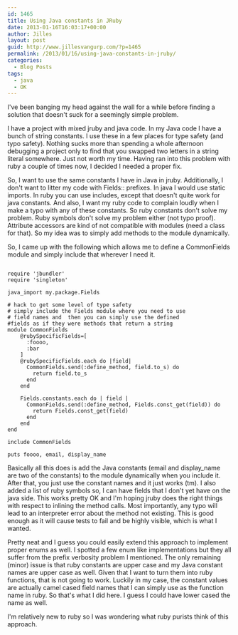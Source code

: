```yaml
---
id: 1465
title: Using Java constants in JRuby
date: 2013-01-16T16:03:17+00:00
author: Jilles
layout: post
guid: http://www.jillesvangurp.com/?p=1465
permalink: /2013/01/16/using-java-constants-in-jruby/
categories:
  - Blog Posts
tags:
  - java
  - OK
---
```

I've been banging my head against the wall for a while before finding a solution that doesn't suck for a seemingly simple problem.

I have a project with mixed jruby and java code. In my Java code I have a bunch of string constants. I use these in a few places for type safety (and typo safety). Nothing sucks more than spending a whole afternoon debugging a project only to find that you swapped two letters in a string literal somewhere. Just not worth my time. Having ran into this problem with ruby a couple of times now, I decided I needed a proper fix. 

So, I want to use the same constants I have in Java in jruby. Additionally, I don't want to litter my code with Fields:: prefixes. In java I would use static imports. In ruby you can use includes, except that doesn't quite work for java constants. And also, I want my ruby code to complain loudly when I make a typo with any of these constants. So ruby constants don't solve my problem. Ruby symbols don't solve my problem either (not typo proof). Attribute accessors are kind of not compatible with modules (need a class for that). So my idea was to simply add methods to the module dynamically.

So, I came up with the following which allows me to define a CommonFields module and simply include that wherever I need it.

```

require 'jbundler'
require 'singleton'

java_import my.package.Fields

# hack to get some level of type safety
# simply include the Fields module where you need to use
# field names and  then you can simply use the defined
#fields as if they were methods that return a string
module CommonFields
    @rubySpecificFields=[
      :foooo,
      :bar
    ]
    @rubySpecificFields.each do |field|
      CommonFields.send(:define_method, field.to_s) do
        return field.to_s
      end
    end

    Fields.constants.each do | field |
      CommonFields.send(:define_method, Fields.const_get(field)) do
        return Fields.const_get(field)
      end
    end
end

include CommonFields

puts foooo, email, display_name

```

Basically all this does is add the Java constants (email and display_name are two of the constants) to the module dynamically when you include it. After that, you just use the constant names and it just works (tm). I also added a list of ruby symbols so, I can have fields that I don't yet have on the java side. This works pretty OK and I'm hoping jruby does the right things with respect to inlining the method calls. Most importantly, any typo will lead to an interpreter error about the method not existing. This is good enough as it will cause tests to fail and be highly visible, which is what I wanted.

Pretty neat and I guess you could easily extend this approach to implement proper enums as well. I spotted a few enum like implementations but they all suffer from the prefix verbosity problem I mentioned. The only remaining (minor) issue is that ruby constants are upper case and my Java constant names are upper case as well. Given that I want to turn them into ruby functions, that is not going to work. Luckily in my case, the constant values are actually camel cased field names that I can simply use as the function name in ruby. So that's what I did here. I guess I could have lower cased the name as well.

I'm relatively new to ruby so I was wondering what ruby purists think of this approach.
